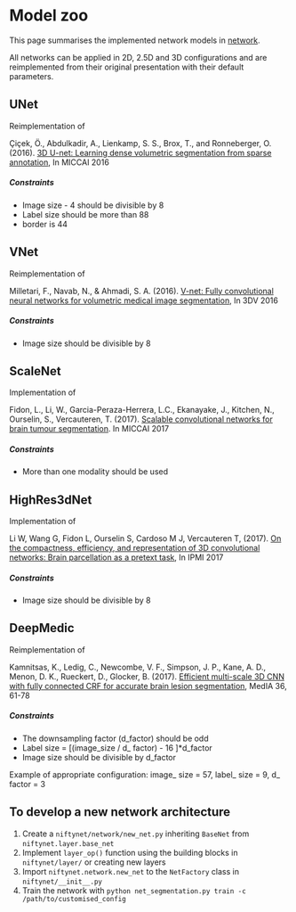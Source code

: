 # Model zoo

This page summarises the implemented network models in [network](./niftynet/network).

All networks can be applied in 2D, 2.5D and 3D configurations and are reimplemented from their original presentation with their default parameters.

## UNet
Reimplementation of 

Çiçek, Ö., Abdulkadir, A., Lienkamp, S. S., Brox, T., and Ronneberger, O. (2016). [3D U-net: Learning dense volumetric segmentation from sparse annotation](https://lmb.informatik.uni-freiburg.de/Publications/2016/CABR16/cicek16miccai.pdf), In MICCAI 2016
##### Constraints
* Image size - 4 should be divisible by 8
* Label size should be more than 88
* border is 44



## VNet
Reimplementation of

Milletari, F., Navab, N., & Ahmadi, S. A. (2016). [V-net: Fully convolutional neural networks for volumetric medical image segmentation](http://campar.in.tum.de/pub/milletari2016Vnet/milletari2016Vnet.pdf), In 3DV 2016 
##### Constraints
* Image size should be divisible by 8

## ScaleNet
Implementation of

Fidon, L., Li, W., Garcia-Peraza-Herrera, L.C., Ekanayake, J., Kitchen, N., Ourselin, S., Vercauteren, T. (2017). [Scalable convolutional networks for brain tumour segmentation](https://arxiv.org/abs/1706.08124). In MICCAI 2017
##### Constraints
* More than one modality should be used  


## HighRes3dNet
Implementation of 

Li W, Wang G, Fidon L, Ourselin S, Cardoso M J, Vercauteren T, (2017). [On the compactness, efficiency, and representation of 3D convolutional networks: Brain parcellation as a pretext task](https://link.springer.com/chapter/10.1007/978-3-319-59050-9_28), In IPMI 2017
##### Constraints
* Image size should be divisible by 8    


## DeepMedic
Reimplementation of

Kamnitsas, K., Ledig, C., Newcombe, V. F., Simpson, J. P., Kane, A. D., Menon, D. K., Rueckert, D., Glocker, B. (2017). [Efficient multi-scale 3D CNN with fully connected CRF for accurate brain lesion segmentation](http://www.sciencedirect.com/science/article/pii/S1361841516301839), MedIA 36, 61-78
##### Constraints
* The downsampling factor (d_factor) should be odd
* Label size = [(image_size / d_ factor) - 16 ]*d_factor
* Image size should be divisible by d_factor

Example of appropriate configuration:
image_ size = 57, label_ size = 9, d_ factor = 3



## To develop a new network architecture
1. Create a `niftynet/network/new_net.py` inheriting `BaseNet` from `niftynet.layer.base_net`
1. Implement `layer_op()` function using the building blocks in `niftynet/layer/` or creating new layers
1. Import `niftynet.network.new_net` to the `NetFactory` class in `niftynet/__init__.py`
1. Train the network with `python net_segmentation.py train -c /path/to/customised_config`
